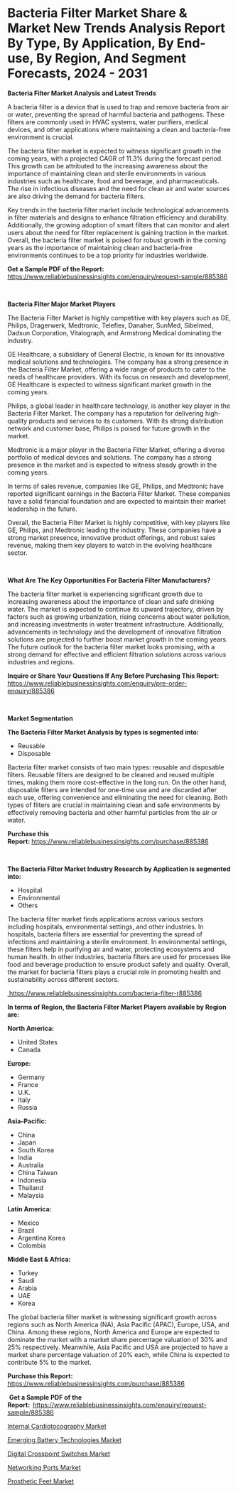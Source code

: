 <p><h1>Bacteria Filter Market Share & Market New Trends Analysis Report By Type, By Application, By End-use, By Region, And Segment Forecasts, 2024 - 2031</h1></p><p><strong>Bacteria Filter Market Analysis and Latest Trends</strong></p>
<p><p>A bacteria filter is a device that is used to trap and remove bacteria from air or water, preventing the spread of harmful bacteria and pathogens. These filters are commonly used in HVAC systems, water purifiers, medical devices, and other applications where maintaining a clean and bacteria-free environment is crucial.</p><p>The bacteria filter market is expected to witness significant growth in the coming years, with a projected CAGR of 11.3% during the forecast period. This growth can be attributed to the increasing awareness about the importance of maintaining clean and sterile environments in various industries such as healthcare, food and beverage, and pharmaceuticals. The rise in infectious diseases and the need for clean air and water sources are also driving the demand for bacteria filters.</p><p>Key trends in the bacteria filter market include technological advancements in filter materials and designs to enhance filtration efficiency and durability. Additionally, the growing adoption of smart filters that can monitor and alert users about the need for filter replacement is gaining traction in the market. Overall, the bacteria filter market is poised for robust growth in the coming years as the importance of maintaining clean and bacteria-free environments continues to be a top priority for industries worldwide.</p></p>
<p><strong>Get a Sample PDF of the Report:&nbsp;</strong> <a href="https://www.reliablebusinessinsights.com/enquiry/request-sample/885386">https://www.reliablebusinessinsights.com/enquiry/request-sample/885386</a></p>
<p>&nbsp;</p>
<p><strong>Bacteria Filter Major Market Players</strong></p>
<p><p>The Bacteria Filter Market is highly competitive with key players such as GE, Philips, Dragerwerk, Medtronic, Teleflex, Danaher, SunMed, Sibelmed, Dadsun Corporation, Vitalograph, and Armstrong Medical dominating the industry.</p><p>GE Healthcare, a subsidiary of General Electric, is known for its innovative medical solutions and technologies. The company has a strong presence in the Bacteria Filter Market, offering a wide range of products to cater to the needs of healthcare providers. With its focus on research and development, GE Healthcare is expected to witness significant market growth in the coming years.</p><p>Philips, a global leader in healthcare technology, is another key player in the Bacteria Filter Market. The company has a reputation for delivering high-quality products and services to its customers. With its strong distribution network and customer base, Philips is poised for future growth in the market.</p><p>Medtronic is a major player in the Bacteria Filter Market, offering a diverse portfolio of medical devices and solutions. The company has a strong presence in the market and is expected to witness steady growth in the coming years.</p><p>In terms of sales revenue, companies like GE, Philips, and Medtronic have reported significant earnings in the Bacteria Filter Market. These companies have a solid financial foundation and are expected to maintain their market leadership in the future.</p><p>Overall, the Bacteria Filter Market is highly competitive, with key players like GE, Philips, and Medtronic leading the industry. These companies have a strong market presence, innovative product offerings, and robust sales revenue, making them key players to watch in the evolving healthcare sector.</p></p>
<p>&nbsp;</p>
<p><strong>What Are The Key Opportunities For Bacteria Filter Manufacturers?</strong></p>
<p><p>The bacteria filter market is experiencing significant growth due to increasing awareness about the importance of clean and safe drinking water. The market is expected to continue its upward trajectory, driven by factors such as growing urbanization, rising concerns about water pollution, and increasing investments in water treatment infrastructure. Additionally, advancements in technology and the development of innovative filtration solutions are projected to further boost market growth in the coming years. The future outlook for the bacteria filter market looks promising, with a strong demand for effective and efficient filtration solutions across various industries and regions.</p></p>
<p><strong>Inquire or Share Your Questions If Any Before Purchasing This Report:</strong> <a href="https://www.reliablebusinessinsights.com/enquiry/pre-order-enquiry/885386">https://www.reliablebusinessinsights.com/enquiry/pre-order-enquiry/885386</a></p>
<p>&nbsp;</p>
<p><strong>Market Segmentation</strong></p>
<p><strong>The Bacteria Filter Market Analysis by types is segmented into:</strong></p>
<p><ul><li>Reusable</li><li>Disposable</li></ul></p>
<p><p>Bacteria filter market consists of two main types: reusable and disposable filters. Reusable filters are designed to be cleaned and reused multiple times, making them more cost-effective in the long run. On the other hand, disposable filters are intended for one-time use and are discarded after each use, offering convenience and eliminating the need for cleaning. Both types of filters are crucial in maintaining clean and safe environments by effectively removing bacteria and other harmful particles from the air or water.</p></p>
<p><strong>Purchase this Report:&nbsp;</strong><a href="https://www.reliablebusinessinsights.com/purchase/885386">https://www.reliablebusinessinsights.com/purchase/885386</a></p>
<p>&nbsp;</p>
<p><strong>The Bacteria Filter Market Industry Research by Application is segmented into:</strong></p>
<p><ul><li>Hospital</li><li>Environmental</li><li>Others</li></ul></p>
<p><p>The bacteria filter market finds applications across various sectors including hospitals, environmental settings, and other industries. In hospitals, bacteria filters are essential for preventing the spread of infections and maintaining a sterile environment. In environmental settings, these filters help in purifying air and water, protecting ecosystems and human health. In other industries, bacteria filters are used for processes like food and beverage production to ensure product safety and quality. Overall, the market for bacteria filters plays a crucial role in promoting health and sustainability across different sectors.</p></p>
<p><a href="https://www.reliablebusinessinsights.com/bacteria-filter-r885386">&nbsp;https://www.reliablebusinessinsights.com/bacteria-filter-r885386</a></p>
<p><strong>In terms of Region, the Bacteria Filter Market Players available by Region are:</strong></p>
<p>
    <p> <strong> North America: </strong>
        <ul>
            <li>United States</li>
            <li>Canada</li>
        </ul>
        </p> 
    <p> <strong> Europe: </strong>
        <ul>
            <li>Germany</li>
            <li>France</li>
            <li>U.K.</li>
            <li>Italy</li>
            <li>Russia</li>
        </ul>
        </p> 
    <p> <strong> Asia-Pacific: </strong>
        <ul>
            <li>China</li>
            <li>Japan</li>
            <li>South Korea</li>
            <li>India</li>
            <li>Australia</li>
            <li>China Taiwan</li>
            <li>Indonesia</li>
            <li>Thailand</li>
            <li>Malaysia</li>
        </ul>
        </p> 
    <p> <strong> Latin America: </strong>
        <ul>
            <li>Mexico</li>
            <li>Brazil</li>
            <li>Argentina Korea</li>
            <li>Colombia</li>
        </ul>
        </p> 
    <p> <strong> Middle East & Africa: </strong>
        <ul>
            <li>Turkey</li>
            <li>Saudi</li>
            <li>Arabia</li>
            <li>UAE</li>
            <li>Korea</li>
        </ul>
    </p>
    </p>
<p><p>The global bacteria filter market is witnessing significant growth across regions such as North America (NA), Asia Pacific (APAC), Europe, USA, and China. Among these regions, North America and Europe are expected to dominate the market with a market share percentage valuation of 30% and 25% respectively. Meanwhile, Asia Pacific and USA are projected to have a market share percentage valuation of 20% each, while China is expected to contribute 5% to the market.</p></p>
<p><strong>Purchase this Report: </strong><a href="https://www.reliablebusinessinsights.com/purchase/885386">https://www.reliablebusinessinsights.com/purchase/885386</a></p>
<p>&nbsp;<strong>Get a Sample PDF of the Report:&nbsp;&nbsp;</strong><a href="https://www.reliablebusinessinsights.com/enquiry/request-sample/885386">https://www.reliablebusinessinsights.com/enquiry/request-sample/885386</a></p>
<p><strong></strong></p>
<p><p><a href="https://github.com/lbird53714/Market-Research-Report-List-5/blob/main/internal-cardiotocography-market.md">Internal Cardiotocography Market</a></p><p><a href="https://medium.com/@aureliarice/emerging-battery-technologies-market-overview-global-market-trends-and-future-prospects-from-2024-28a092b378e7">Emerging Battery Technologies Market</a></p><p><a href="https://medium.com/@staceyhilll48/strategic-insights-into-global-digital-crosspoint-switches-market-trends-2024-2031-covered-in-64edf9a98b4a">Digital Crosspoint Switches Market</a></p><p><a href="https://medium.com/@zayunoz657456/networking-ports-market-size-growth-trends-statistics-forecasts-2024-2031-f07a76848980">Networking Ports Market</a></p><p><a href="https://github.com/dringals/Market-Research-Report-List-5/blob/main/prosthetic-feet-market.md">Prosthetic Feet Market</a></p></p>